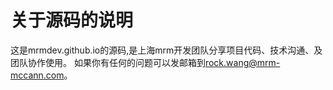 关于源码的说明
================
这是mrmdev.github.io的源码,是上海mrm开发团队分享项目代码、技术沟通、及团队协作使用。
如果你有任何的问题可以发邮箱到[rock.wang@mrm-mccann.com](mailto:rock.wang@mrm-mccann.com)。
